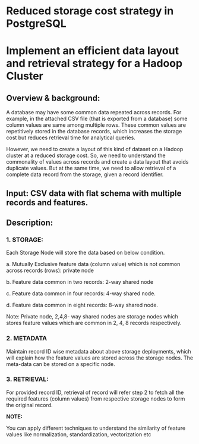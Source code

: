 # Reduced storage cost strategy in PostgreSQL

# Implement an efficient data layout and retrieval strategy for a Hadoop Cluster

## Overview & background: 

A database may have some common data repeated across records. For example,
in the attached CSV file (that is exported from a database) some column values are
same among multiple rows. These common values are repetitively stored in the
database records, which increases the storage cost but reduces retrieval time for
analytical queries.

However, we need to create a layout of this kind of dataset on a Hadoop cluster at
a reduced storage cost. So, we need to understand the commonality of values
across records and create a data layout that avoids duplicate values. But at the 
same time, we need to allow retrieval of a complete data record from the storage,
given a record identifier.

## Input: CSV data with flat schema with multiple records and features.

## Description:

### 1. STORAGE:

Each Storage Node will store the data based on below condition. 

a. Mutually Exclusive feature data (column value) which is not common 
across records (rows): private node

b. Feature data common in two records: 2-way shared node

c. Feature data common in four records: 4-way shared node.

d. Feature data common in eight records: 8-way shared node.

Note: Private node, 2,4,8- way shared nodes are storage nodes which
stores feature values which are common in 2, 4, 8 records respectively.

### 2. METADATA 

Maintain record ID wise metadata about above storage deployments, which
will explain how the feature values are stored across the storage nodes. The 
meta-data can be stored on a specific node.

### 3. RETRIEVAL:
For provided record ID, retrieval of record will refer step 2 to fetch all the 
required features (column values) from respective storage nodes to form the 
original record.

**NOTE:** 

You can apply different techniques to understand the similarity of
feature values like normalization, standardization, vectorization etc
